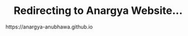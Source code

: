 
<!DOCTYPE html>
<html>
<head>
   <title>Redirect Code</title>
   <meta name="viewport" content="width=device-width, initial-scale=1">
   
   <!--Code Section start-->
   <meta http-equiv = "refresh" content = "2; url = https://anargya-anubhawa.github.io" />
   <!--Code Section end-->
   
</head>
<body>
<h1 align="center">Redirecting to Anargya Website...</h1>
<P>https://anargya-anubhawa.github.io</p>
</body>
</html>